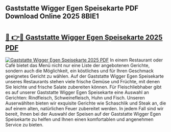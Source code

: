 ## Gaststatte Wigger Egen Speisekarte PDF Download Online 2025 8BIE1

# <h2><a href="http://gc8ouo.nevu.top/?p=Gaststatte+Wigger+Egen+Speisekarte">🔗 👉🔴 Gaststatte Wigger Egen Speisekarte 2025 PDF</a></h2>

[![Gaststatte Wigger Egen Speisekarte 2025 PDF](https://i.imgur.com/dBaPXMq.png)](http://gc8ouo.nevu.top/?p=Gaststatte+Wigger+Egen+Speisekarte)
In einem Restaurant oder Café bietet das Menü nicht nur eine Liste der angebotenen Gerichte, sondern auch die Möglichkeit, ein köstliches und für Ihren Geschmack geeignetes Gericht zu wählen. Auf der Gaststatte Wigger Egen Speisekarte unseres Restaurants stehen viele frische Gemüse und Früchte, mit denen Sie leichte und frische Salate zubereiten können. Für Fleischliebhaber gibt es auf unserer Gaststatte Wigger Egen Speisekarte eine Auswahl an Gerichten: Rindfleisch, Schweinefleisch, Huhn und Fisch. Unseren Auserwählten bieten wir exquisite Gerichte wie Schaschlik und Steak an, die auf einem alten, natürlichen Feuer zubereitet werden. In jedem Fall sind wir bereit, Ihnen bei der Auswahl der Speisen auf der Gaststatte Wigger Egen Speisekarte zu helfen und Ihnen einen komfortablen und angenehmen Service zu bieten.
